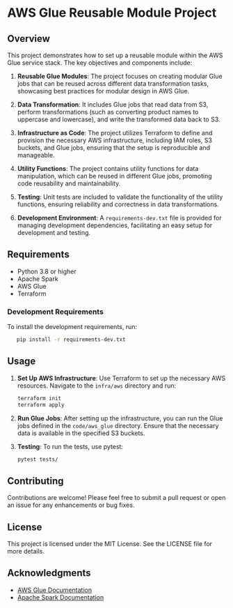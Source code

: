 # AWS Glue Reusable Module Project

## Overview

This project demonstrates how to set up a reusable module within the AWS Glue service stack. The key objectives and components include:

1. **Reusable Glue Modules**: The project focuses on creating modular Glue jobs that can be reused across different data transformation tasks, showcasing best practices for modular design in AWS Glue.

2. **Data Transformation**: It includes Glue jobs that read data from S3, perform transformations (such as converting product names to uppercase and lowercase), and write the transformed data back to S3.

3. **Infrastructure as Code**: The project utilizes Terraform to define and provision the necessary AWS infrastructure, including IAM roles, S3 buckets, and Glue jobs, ensuring that the setup is reproducible and manageable.

4. **Utility Functions**: The project contains utility functions for data manipulation, which can be reused in different Glue jobs, promoting code reusability and maintainability.

5. **Testing**: Unit tests are included to validate the functionality of the utility functions, ensuring reliability and correctness in data transformations.

6. **Development Environment**: A `requirements-dev.txt` file is provided for managing development dependencies, facilitating an easy setup for development and testing.

## Requirements

- Python 3.8 or higher
- Apache Spark
- AWS Glue
- Terraform

### Development Requirements

To install the development requirements, run:

```bash
   pip install -r requirements-dev.txt
```

## Usage

1. **Set Up AWS Infrastructure**: Use Terraform to set up the necessary AWS resources. Navigate to the `infra/aws` directory and run:

   ```bash
   terraform init
   terraform apply
   ```

2. **Run Glue Jobs**: After setting up the infrastructure, you can run the Glue jobs defined in the `code/aws_glue` directory. Ensure that the necessary data is available in the specified S3 buckets.

3. **Testing**: To run the tests, use pytest:

   ```bash
   pytest tests/
   ```

## Contributing

Contributions are welcome! Please feel free to submit a pull request or open an issue for any enhancements or bug fixes.

## License

This project is licensed under the MIT License. See the LICENSE file for more details.

## Acknowledgments

- [AWS Glue Documentation](https://docs.aws.amazon.com/glue/latest/dg/what-is-glue.html)
- [Apache Spark Documentation](https://spark.apache.org/docs/latest/)